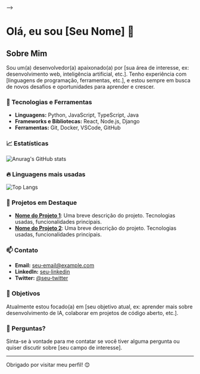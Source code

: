 
-->
# Olá, eu sou [Seu Nome] 👋

## Sobre Mim

Sou um(a) desenvolvedor(a) apaixonado(a) por [sua área de interesse, ex: desenvolvimento web, inteligência artificial, etc.]. Tenho experiência com [linguagens de programação, ferramentas, etc.], e estou sempre em busca de novos desafios e oportunidades para aprender e crescer.

### 🚀 Tecnologias e Ferramentas

- **Linguagens:** Python, JavaScript, TypeScript, Java
- **Frameworks e Bibliotecas:** React, Node.js, Django
- **Ferramentas:** Git, Docker, VSCode, GitHub

### 📈 Estatísticas

![Anurag's GitHub stats](https://github-readme-stats.vercel.app/api?username=seu-usuario-github&show_icons=true&hide_title=true&count_private=true&hide=prs&theme=dark&bg_color=0d6d57&text_color=ffffff&icon_color=ffffff)

### 🔥 Linguagens mais usadas

![Top Langs](https://github-readme-stats.vercel.app/api/top-langs/?username=seu-usuario-github&layout=compact&theme=dark&bg_color=0d6d57&text_color=ffffff&icon_color=ffffff)

### 💼 Projetos em Destaque

- [**Nome do Projeto 1**](link-do-projeto): Uma breve descrição do projeto. Tecnologias usadas, funcionalidades principais.
- [**Nome do Projeto 2**](link-do-projeto): Uma breve descrição do projeto. Tecnologias usadas, funcionalidades principais.

### 📫 Contato

- **Email:** [seu-email@example.com](mailto:seu-email@example.com)
- **LinkedIn:** [seu-linkedin](https://www.linkedin.com/in/seu-linkedin)
- **Twitter:** [@seu-twitter](https://twitter.com/seu-twitter)

### 🎯 Objetivos

Atualmente estou focado(a) em [seu objetivo atual, ex: aprender mais sobre desenvolvimento de IA, colaborar em projetos de código aberto, etc.]. 

### 💬 Perguntas?

Sinta-se à vontade para me contatar se você tiver alguma pergunta ou quiser discutir sobre [seu campo de interesse].

---

Obrigado por visitar meu perfil! 😊

